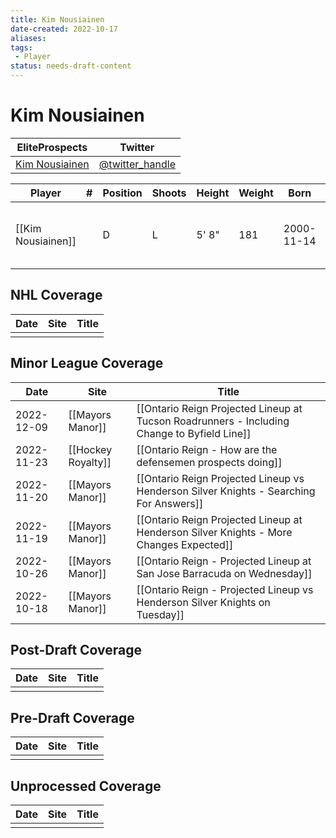 ```yaml
---
title: Kim Nousiainen
date-created: 2022-10-17
aliases: 
tags:
 - Player
status: needs-draft-content
---
```


# Kim Nousiainen

| EliteProspects                                                                | Twitter                                 |
| ----------------------------------------------------------------------------- | --------------------------------------- |
| [Kim Nousiainen](https://www.eliteprospects.com/player/332966/kim-nousiainen) | [@twitter_handle](https://twitter.com/) |

| Player             | \#  | Position | Shoots | Height | Weight | Born       | Birthplace  | Draft                        |
| ------------------ | --- | -------- | ------ | ------ | ------ | ---------- | ----------- | ---------------------------- |
| [[Kim Nousiainen]] |     | D        | L      | 5' 8"  | 181    | 2000-11-14 | Kuopio, FIN | LAK 4th Rd 2019, 119 overall | 



## NHL  Coverage
| Date | Site | Title |
| ---- | ---- | ----- |
|      |      |       |



## Minor League Coverage
| Date       | Site               | Title                                                                                       |
| ---------- | ------------------ | ------------------------------------------------------------------------------------------- |
| 2022-12-09 | [[Mayors Manor]]   | [[Ontario Reign Projected Lineup at Tucson Roadrunners - Including Change to Byfield Line]] |
| 2022-11-23 | [[Hockey Royalty]] | [[Ontario Reign - How are the defensemen prospects doing]]                                  |
| 2022-11-20 | [[Mayors Manor]]   | [[Ontario Reign Projected Lineup vs Henderson Silver Knights - Searching For Answers]]      |
| 2022-11-19 | [[Mayors Manor]]   | [[Ontario Reign Projected Lineup at Henderson Silver Knights - More Changes Expected]]      |
| 2022-10-26 | [[Mayors Manor]]   | [[Ontario Reign - Projected Lineup at San Jose Barracuda on Wednesday]]                     |
| 2022-10-18 | [[Mayors Manor]] | [[Ontario Reign - Projected Lineup vs Henderson Silver Knights on Tuesday]]                                                                                                       |



## Post-Draft Coverage
| Date | Site | Title |
| ---- | ---- | ----- |
|      |      |       |



## Pre-Draft Coverage
| Date | Site | Title |
| ---- | ---- | ----- |
|      |      |       |


## Unprocessed Coverage
| Date | Site | Title |
| ---- | ---- | ----- |
|      |      |       |
